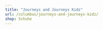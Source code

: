 ```yaml
---
title: "Journeys and Journeys Kidz"
url: /columbus/journeys-and-journeys-kidz/
shop: Schuhe
---
```

